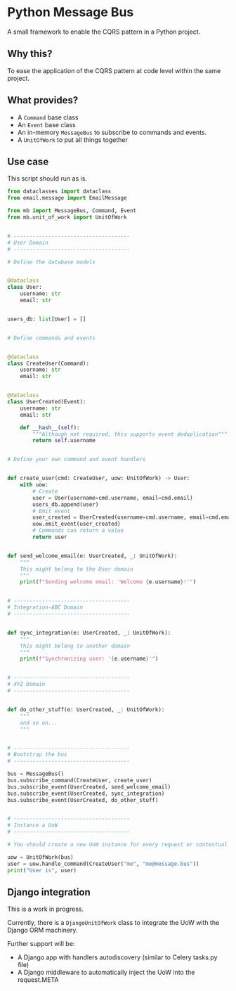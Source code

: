 # Python Message Bus

A small framework to enable the CQRS pattern in a Python project.

## Why this?

To ease the application of the CQRS pattern at code level within the same project.

## What provides?

- A `Command` base class
- An `Event` base class
- An in-memory `MessageBus` to subscribe to commands and events.
- A `UnitOfWork` to put all things together


## Use case

This script should run as is.

```python
from dataclasses import dataclass
from email.message import EmailMessage

from mb import MessageBus, Command, Event
from mb.unit_of_work import UnitOfWork


# -------------------------------------
# User Domain
# -------------------------------------

# Define the database models


@dataclass
class User:
    username: str
    email: str


users_db: list[User] = []


# Define commands and events


@dataclass
class CreateUser(Command):
    username: str
    email: str


@dataclass
class UserCreated(Event):
    username: str
    email: str

    def __hash__(self):
        """Although not required, this supports event deduplication"""
        return self.username


# Define your own command and event handlers


def create_user(cmd: CreateUser, uow: UnitOfWork) -> User:
    with uow:
        # Create
        user = User(username=cmd.username, email=cmd.email)
        users_db.append(user)
        # Emit event
        user_created = UserCreated(username=cmd.username, email=cmd.email)
        uow.emit_event(user_created)
        # Commands can return a value
        return user


def send_welcome_email(e: UserCreated, _: UnitOfWork):
    """
    This might belong to the User domain
    """
    print(f"Sending welcome email: 'Welcome {e.username}!'")


# -------------------------------------
# Integration-ABC Domain
# -------------------------------------


def sync_integration(e: UserCreated, _: UnitOfWork):
    """
    This might belong to another domain
    """
    print(f"Synchronizing user: '{e.username}'")


# -------------------------------------
# XYZ Domain
# -------------------------------------


def do_other_stuff(e: UserCreated, _: UnitOfWork):
    """
    and so on...
    """


# -------------------------------------
# Bootstrap the bus
# -------------------------------------

bus = MessageBus()
bus.subscribe_command(CreateUser, create_user)
bus.subscribe_event(UserCreated, send_welcome_email)
bus.subscribe_event(UserCreated, sync_integration)
bus.subscribe_event(UserCreated, do_other_stuff)


# -------------------------------------
# Instance a UoW
# -------------------------------------

# You should create a new UoW instance for every request or contextual run.

uow = UnitOfWork(bus)
user = uow.handle_command(CreateUser("me", "me@message.bus"))
print("User is", user)
```


## Django integration

This is a work in progress.

Currently, there is a `DjangoUnitOfWork` class to integrate the UoW with the
Django ORM machinery.

Further support will be:
- A Django app with handlers autodiscovery (similar to Celery tasks.py file)
- A Django middleware to automatically inject the UoW into the request.META

